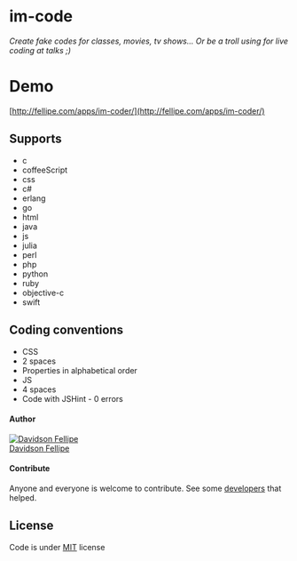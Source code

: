 # im-code
_Create fake codes for classes, movies, tv shows... Or be a troll using for live coding at talks ;)_

# Demo

[http://fellipe.com/apps/im-coder/](http://fellipe.com/apps/im-coder/)

## Supports

* c
* coffeeScript
* css
* c#
* erlang
* go
* html
* java
* js
* julia
* perl
* php
* python
* ruby
* objective-c
* swift

## Coding conventions

* CSS
 * 2 spaces
 * Properties in alphabetical order
* JS
 * 4 spaces
 * Code with JSHint - 0 errors

#### Author

[![Davidson Fellipe](http://gravatar.com/avatar/054c583ad5dc09a861874e14dcb43e4c?s=70)](https://github.com/davidsonfellipe)
<br>
[Davidson Fellipe](https://github.com/davidsonfellipe)

#### Contribute

Anyone and everyone is welcome to contribute. See some [developers](https://github.com/davidsonfellipe/im-coder/graphs/contributors) that helped.

## License

Code is under [MIT](http://davidsonfellipe.mit-license.org) license
